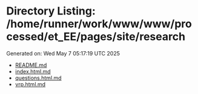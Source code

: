 # Directory Listing: /home/runner/work/www/www/processed/et_EE/pages/site/research
Generated on: Wed May  7 05:17:19 UTC 2025

- [README.md](README.md)
- [index.html.md](index.html.md)
- [questions.html.md](questions.html.md)
- [vrp.html.md](vrp.html.md)
